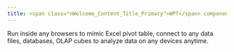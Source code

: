 ```yaml
---
title: <span class="nWelcome_Content_Title_Primary">WPT</span> component
---
```

Run inside any browsers to mimic Excel pivot table, connect to any data files, databases, OLAP cubes to analyze data on any devices anytime.


